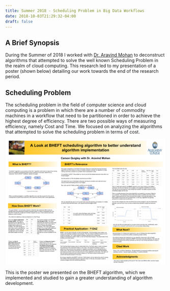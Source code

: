 ```yaml
---
title: Summer 2018 - Scheduling Problem in Big Data Workflows
date: 2018-10-03T21:29:32-04:00
draft: false
---
```


## A Brief Synopsis

During the Summer of 2018 I worked with
[Dr. Aravind Mohan](https://cs.allegheny.edu/sites/amohan/) to deconstruct
algorithms that attempted to solve the well known Scheduling Problem in the realm
of cloud computing. This research led to my presentation of a poster (shown below)
detailing our work towards the end of the research period.

## Scheduling Problem

The scheduling problem in the field of computer science and cloud computing is
a problem in which there are a number of commodity machines in a workflow that
need to be partitioned in order to achieve the highest degree of efficiency.
There are two possible ways of measuring efficiency, namely Cost and Time. We
focused on analyzing the algorithms that attempted to solve the scheduling problem
in terms of cost.

![BHEFT](images/QUIGLEY-BHEFT-presentation-Summer2018.png "BHEFT-Poster")

This is the poster we presented on the BHEFT algorithm, which we implemented and
studied to gain a greater understanding of algorithm development.
